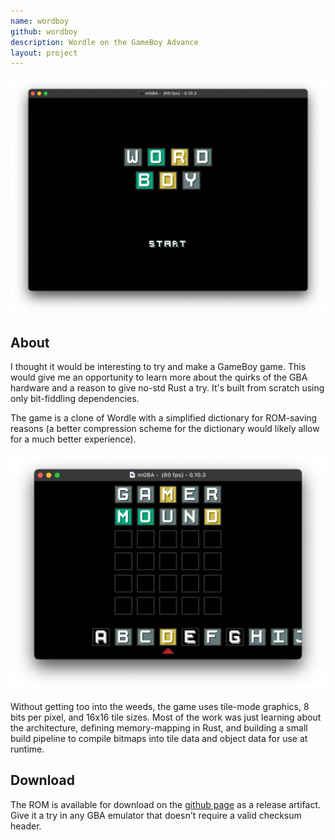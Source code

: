 ```yaml
---
name: wordboy
github: wordboy
description: Wordle on the GameBoy Advance
layout: project
---
```


![Screenshot of Wordboy](/assets/screenshots/wordboy-01.webp)

## About

I thought it would be interesting to try and make a GameBoy game. This would
give me an opportunity to learn more about the quirks of the GBA hardware
and a reason to give no-std Rust a try. It's built from scratch using only
bit-fiddling dependencies.

The game is a clone of Wordle with a simplified dictionary for ROM-saving reasons (a
better compression scheme for the dictionary would likely allow for a much better
experience).

![Screenshot of Wordboy](/assets/screenshots/wordboy-02.webp)

Without getting too into the weeds, the game uses tile-mode graphics, 8 bits per pixel,
and 16x16 tile sizes. Most of the work was just learning about the architecture,
defining memory-mapping in Rust, and building a small build pipeline to compile
bitmaps into tile data and object data for use at runtime.

## Download

The ROM is available for download on the [github page](https://github.com/ryanwebber/wordboy) as a release artifact. Give it a
try in any GBA emulator that doesn't require a valid checksum header.
